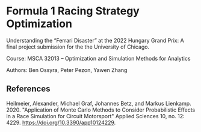 # Formula 1 Racing Strategy Optimization

Understanding the “Ferrari Disaster” at the 2022 Hungary Grand Prix: A final project submission for the the University of Chicago.

Course: MSCA 32013 – Optimization and Simulation Methods for Analytics

Authors:  Ben Ossyra, Peter Pezon, Yawen Zhang

## References

Heilmeier, Alexander, Michael Graf, Johannes Betz, and Markus Lienkamp. 2020. "Application of Monte Carlo Methods to Consider Probabilistic Effects in a Race Simulation for Circuit Motorsport" Applied Sciences 10, no. 12: 4229. https://doi.org/10.3390/app10124229.
